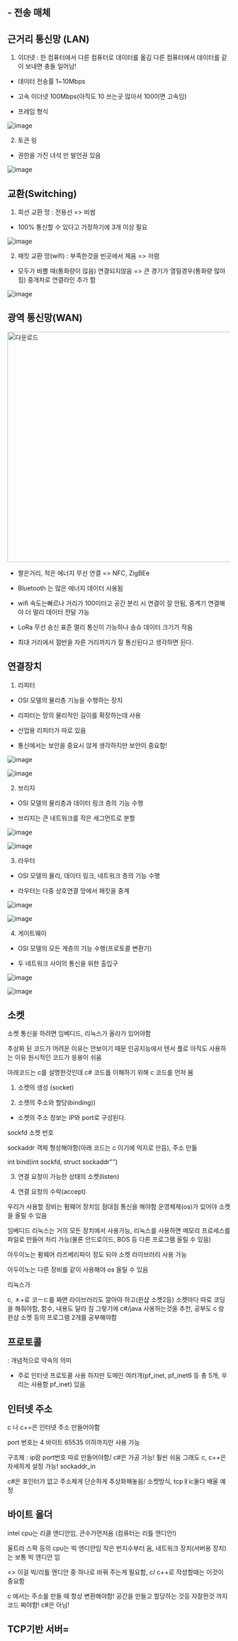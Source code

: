 ## - 전송 매체
## 

## 근거리 통신망 (LAN)

1) 이더넷 : 한 컴퓨터에서 다른 컴퓨터로 데이터를 옮김 다른 컴퓨터에서 데이터를 같이 보내면 충돌 일어남!

- 데이터 전송률 1~10Mbps

- 고속 이더넷 100Mbps(아직도 10 쓰는곳 많아서 100이면 고속임)

- 프레임 형식

![image](https://github.com/user-attachments/assets/bcaf63f7-f5c8-424f-bbd0-1f469d09d226)

2) 토큰 링

- 권한을 가진 녀석 만 발언권 있음

![image](https://github.com/user-attachments/assets/9c0b5b03-2cc0-49be-8f5c-5d55fc00cbe5)

## 교환(Switching)

1) 회선 교환 망 : 전용선 => 비쌈

- 100% 통신할 수 있다고 가정하기에 3개 이상 필요

![image](https://github.com/user-attachments/assets/1e8f8ce6-581b-4277-bf67-69f1e9a9c9ea)


2) 패킷 교환 망(wifi) : 부족한것을 빈곳에서 체움 => 저렴

- 모두가 바쁠 때(통화량이 많음) 연결되지않음 => 큰 경기가 열릴경우(통화량 많아짐) 중개차로 연결라인 추가 함

![image](https://github.com/user-attachments/assets/7d2eabf6-87d3-4e44-8b23-b28ac4315715)

## 광역 통신망(WAN)

<img width="520" alt="다운로드" src="https://github.com/user-attachments/assets/7fb90f31-14db-49e8-b7f7-418d989a8796">

- 짤은거리, 적은 에너지 무선 연결 => NFC, ZigBEe

- Bluetooth 는 많은 에너지 데이터 사용됨

-  wifi 속도는빠르나 거리가 100미터고 공간 분리 시 연결이 잘 안됨, 중계기 연결해야 더 멀리 데이터 전달 가능

- LoRa 무선 송신 표준 멀리 통신이 가능하나 송슈 데이터 크기가 작음

- 최대 거리에서 절반을 자른 거리까지가 잘 통신된다고 생각하면 된다.

## 연결장치

1) 리피터

- OSI 모델의 물리층 기능을 수행하는 장치

- 리피터는 망의 물리적인 길이를 확장하는데 사용

- 산업용 리피터가 따로 있음

- 통신에서는 보안을 중요시 않게 생각하지만 보안이 중요함!

![image](https://github.com/user-attachments/assets/8702b80a-7881-4498-88f5-4fc30339b649)

![image](https://github.com/user-attachments/assets/c70b1dbf-7632-48a2-8c15-8ee990c25db5)

2) 브리지

- OSI 모델의 물리층과 데이터 링크 층의 기능 수행

- 브리지는 큰 네트워크를 작은 세그먼트로 분할

![image](https://github.com/user-attachments/assets/a56c7892-e6e8-420f-b996-f208a8fc323b)

![image](https://github.com/user-attachments/assets/e583c672-3799-483d-b70c-b9b236053d76)

3) 라우터

- OSI 모델의 물리, 데이터 링크, 네트워크 층의 기능 수행

- 라우터는 다중 상호연결 망에서 패킷을 중계

![image](https://github.com/user-attachments/assets/c4184587-96d5-4f9e-ba16-846e5cbe3346)

![image](https://github.com/user-attachments/assets/8053639c-bf67-48d8-a610-107f9819d46b)

4) 게이트웨이
- OSI 모델의 모든 계층의 기능 수행(프로토콜 변환기)
 
- 두 네트워크 사이의 통신을 위한 출입구
  
![image](https://github.com/user-attachments/assets/bcb0f036-f42b-415d-b042-5ece2511ecd0)

![image](https://github.com/user-attachments/assets/60f9596a-dd91-431b-aedd-b95ae9e87a64)

##  소켓

소켓 통신을 하려면 임베디드, 리눅스가 올라가 있어야함

추상화 된 코드가 어려운 이유는 안보이기 때문 인공지능에서 텐서 플로 아직도 사용하는 이유 원시적인 코드가 응용이 쉬움

아래코드는 c를 설명한것인데 c# 코드를 이해하기 위해 c 코드를 먼저 봄 

1) 소켓의 생성 (socket)

2) 소켓의 주소와 할당(binding))

- 소켓의 주소 정보는 IP와 port로 구성된다.

sockfd  소켓 번호

sockaddr 객체 형성해야함(아래 코드는 c 이기에 억지로 만듬), 주소 만듦

int bind(int sockfd, struct sockaddr"")

3) 연결 요청이 가능한 상태의 소켓(listen)

4) 연결 요청의 수락(accept)

우리가 사용할 장비는 펌웨어 장치임 점대점 통신을 해야함 운영체제(os)가 있어야 소켓을 올릴 수 있음

임베디드 리눅스는 거의 모든 장치에서 사용가능, 리눅스를 사용하면 메모리 프로세스를 파일로 만들어 처리 가능(물론 안드로이드, BOS 등 다른 프로그램 올릴 수 있음)

아두이노는 펌웨어 라즈베리파이 정도 되야 소켓 라이브러리 사용 가능

아두이노는 다른 장비를 같이 사용해야 os 올릴 수 있음

리눅스가 

c, ㅊ+로 코ㅡㄷ를 짜면 라이브러리도 깔아야 하고(윈샵 소켓2등) 소켓마다 따로 코딩을 해줘야함, 함수, 내용도 달라 짐 그렇기에 c#/java 사용하는것을 추천, 공부도 c 랑 윈샵 소켓 등의 프로그램 2개를 공부해야함

## 프로토콜

: 개념적으로 약속의 의미 

- 주로 인터넷 프로토콜 사용 하지만 도메인 여러개(pf_inet, pf_inet6 등 총 5개, 우리는 사용함 pf_inet) 있음

## 인터넷 주소

c 나 c+=은 인터넷 주소 만들어야함

port 번호는 4 바이트 65535 이하까지만 사용 가능

구조체 :  ip랑 port번호 따로 만들어야함/ c#은 가공 가능! 훨씬 쉬움 그래도 c, c++은 자세하게 설정 가능!
sockaddr_in 

c#은 포인터가 없고 주소체게 단순하게 추상화해놓음/ 소켓방식, tcpㅐic둘다 배울 예정

## 바이트 올더

intel cpu는 리클 엔디안임, 큰수가먼저옴 (컴퓨터는 리틀 엔디안!)

울트라 스팍 등의 cpu는 빅 엔디안임 작은 번지수부터 옴, 네트워크 장치(서버용 장치)는 보통 빅 엔디안 임

=> 이걸 빅/리틀 엔디안 중 하나로 바꿔 주는게 필요함, c/ c++로 작성할때는 이것이 중요함

c 에서는 주소를 만들 때 항상 변환해야함! 공간을 만들고 할당하는 것등 자잘한것 까지 코드 짜야함! c#은 아님!

## TCP기반 서버=





